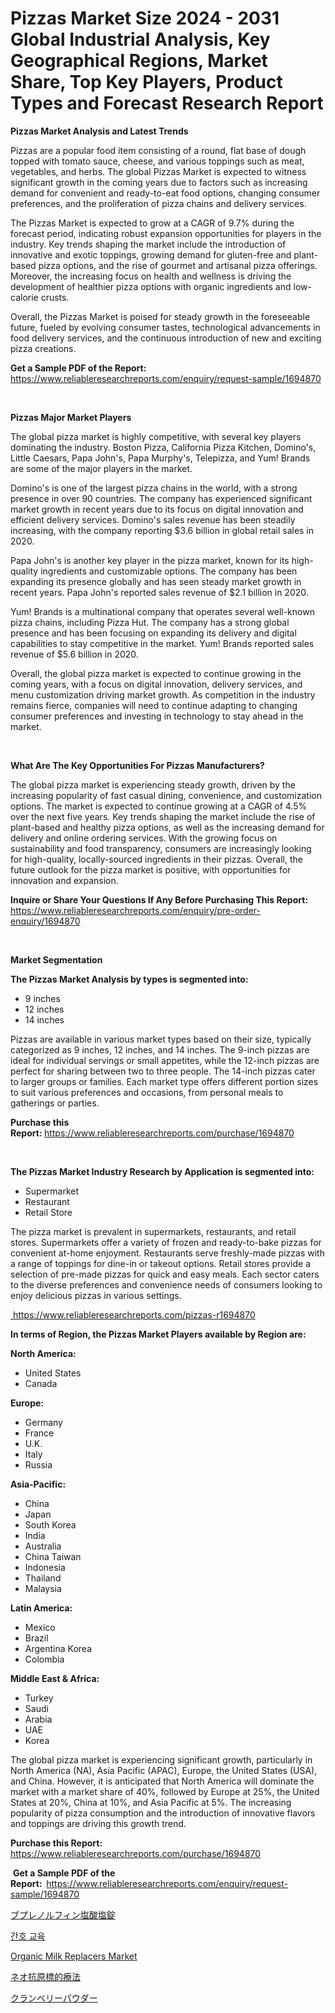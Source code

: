 <p><h1>Pizzas Market Size 2024 - 2031 Global Industrial Analysis, Key Geographical Regions, Market Share, Top Key Players, Product Types and Forecast Research Report</h1></p><p><strong>Pizzas Market Analysis and Latest Trends</strong></p>
<p><p>Pizzas are a popular food item consisting of a round, flat base of dough topped with tomato sauce, cheese, and various toppings such as meat, vegetables, and herbs. The global Pizzas Market is expected to witness significant growth in the coming years due to factors such as increasing demand for convenient and ready-to-eat food options, changing consumer preferences, and the proliferation of pizza chains and delivery services.</p><p>The Pizzas Market is expected to grow at a CAGR of 9.7% during the forecast period, indicating robust expansion opportunities for players in the industry. Key trends shaping the market include the introduction of innovative and exotic toppings, growing demand for gluten-free and plant-based pizza options, and the rise of gourmet and artisanal pizza offerings. Moreover, the increasing focus on health and wellness is driving the development of healthier pizza options with organic ingredients and low-calorie crusts.</p><p>Overall, the Pizzas Market is poised for steady growth in the foreseeable future, fueled by evolving consumer tastes, technological advancements in food delivery services, and the continuous introduction of new and exciting pizza creations.</p></p>
<p><strong>Get a Sample PDF of the Report:&nbsp;</strong> <a href="https://www.reliableresearchreports.com/enquiry/request-sample/1694870">https://www.reliableresearchreports.com/enquiry/request-sample/1694870</a></p>
<p>&nbsp;</p>
<p><strong>Pizzas Major Market Players</strong></p>
<p><p>The global pizza market is highly competitive, with several key players dominating the industry. Boston Pizza, California Pizza Kitchen, Domino's, Little Caesars, Papa John's, Papa Murphy's, Telepizza, and Yum! Brands are some of the major players in the market.</p><p>Domino's is one of the largest pizza chains in the world, with a strong presence in over 90 countries. The company has experienced significant market growth in recent years due to its focus on digital innovation and efficient delivery services. Domino's sales revenue has been steadily increasing, with the company reporting $3.6 billion in global retail sales in 2020.</p><p>Papa John's is another key player in the pizza market, known for its high-quality ingredients and customizable options. The company has been expanding its presence globally and has seen steady market growth in recent years. Papa John's reported sales revenue of $2.1 billion in 2020.</p><p>Yum! Brands is a multinational company that operates several well-known pizza chains, including Pizza Hut. The company has a strong global presence and has been focusing on expanding its delivery and digital capabilities to stay competitive in the market. Yum! Brands reported sales revenue of $5.6 billion in 2020.</p><p>Overall, the global pizza market is expected to continue growing in the coming years, with a focus on digital innovation, delivery services, and menu customization driving market growth. As competition in the industry remains fierce, companies will need to continue adapting to changing consumer preferences and investing in technology to stay ahead in the market.</p></p>
<p>&nbsp;</p>
<p><strong>What Are The Key Opportunities For Pizzas Manufacturers?</strong></p>
<p><p>The global pizza market is experiencing steady growth, driven by the increasing popularity of fast casual dining, convenience, and customization options. The market is expected to continue growing at a CAGR of 4.5% over the next five years. Key trends shaping the market include the rise of plant-based and healthy pizza options, as well as the increasing demand for delivery and online ordering services. With the growing focus on sustainability and food transparency, consumers are increasingly looking for high-quality, locally-sourced ingredients in their pizzas. Overall, the future outlook for the pizza market is positive, with opportunities for innovation and expansion.</p></p>
<p><strong>Inquire or Share Your Questions If Any Before Purchasing This Report:</strong> <a href="https://www.reliableresearchreports.com/enquiry/pre-order-enquiry/1694870">https://www.reliableresearchreports.com/enquiry/pre-order-enquiry/1694870</a></p>
<p>&nbsp;</p>
<p><strong>Market Segmentation</strong></p>
<p><strong>The Pizzas Market Analysis by types is segmented into:</strong></p>
<p><ul><li>9 inches</li><li>12 inches</li><li>14 inches</li></ul></p>
<p><p>Pizzas are available in various market types based on their size, typically categorized as 9 inches, 12 inches, and 14 inches. The 9-inch pizzas are ideal for individual servings or small appetites, while the 12-inch pizzas are perfect for sharing between two to three people. The 14-inch pizzas cater to larger groups or families. Each market type offers different portion sizes to suit various preferences and occasions, from personal meals to gatherings or parties.</p></p>
<p><strong>Purchase this Report:&nbsp;</strong><a href="https://www.reliableresearchreports.com/purchase/1694870">https://www.reliableresearchreports.com/purchase/1694870</a></p>
<p>&nbsp;</p>
<p><strong>The Pizzas Market Industry Research by Application is segmented into:</strong></p>
<p><ul><li>Supermarket</li><li>Restaurant</li><li>Retail Store</li></ul></p>
<p><p>The pizza market is prevalent in supermarkets, restaurants, and retail stores. Supermarkets offer a variety of frozen and ready-to-bake pizzas for convenient at-home enjoyment. Restaurants serve freshly-made pizzas with a range of toppings for dine-in or takeout options. Retail stores provide a selection of pre-made pizzas for quick and easy meals. Each sector caters to the diverse preferences and convenience needs of consumers looking to enjoy delicious pizzas in various settings.</p></p>
<p><a href="https://www.reliableresearchreports.com/pizzas-r1694870">&nbsp;https://www.reliableresearchreports.com/pizzas-r1694870</a></p>
<p><strong>In terms of Region, the Pizzas Market Players available by Region are:</strong></p>
<p>
    <p> <strong> North America: </strong>
        <ul>
            <li>United States</li>
            <li>Canada</li>
        </ul>
        </p> 
    <p> <strong> Europe: </strong>
        <ul>
            <li>Germany</li>
            <li>France</li>
            <li>U.K.</li>
            <li>Italy</li>
            <li>Russia</li>
        </ul>
        </p> 
    <p> <strong> Asia-Pacific: </strong>
        <ul>
            <li>China</li>
            <li>Japan</li>
            <li>South Korea</li>
            <li>India</li>
            <li>Australia</li>
            <li>China Taiwan</li>
            <li>Indonesia</li>
            <li>Thailand</li>
            <li>Malaysia</li>
        </ul>
        </p> 
    <p> <strong> Latin America: </strong>
        <ul>
            <li>Mexico</li>
            <li>Brazil</li>
            <li>Argentina Korea</li>
            <li>Colombia</li>
        </ul>
        </p> 
    <p> <strong> Middle East & Africa: </strong>
        <ul>
            <li>Turkey</li>
            <li>Saudi</li>
            <li>Arabia</li>
            <li>UAE</li>
            <li>Korea</li>
        </ul>
    </p>
    </p>
<p><p>The global pizza market is experiencing significant growth, particularly in North America (NA), Asia Pacific (APAC), Europe, the United States (USA), and China. However, it is anticipated that North America will dominate the market with a market share of 40%, followed by Europe at 25%, the United States at 20%, China at 10%, and Asia Pacific at 5%. The increasing popularity of pizza consumption and the introduction of innovative flavors and toppings are driving this growth trend.</p></p>
<p><strong>Purchase this Report: </strong><a href="https://www.reliableresearchreports.com/purchase/1694870">https://www.reliableresearchreports.com/purchase/1694870</a></p>
<p>&nbsp;<strong>Get a Sample PDF of the Report:&nbsp;&nbsp;</strong><a href="https://www.reliableresearchreports.com/enquiry/request-sample/1694870">https://www.reliableresearchreports.com/enquiry/request-sample/1694870</a></p>
<p><strong></strong></p>
<p><p><a href="https://github.com/EmoryYundt1935/Market-Research-Report-List-1/blob/main/100717818643.md">ブプレノルフィン塩酸塩錠</a></p><p><a href="https://github.com/vskv4779xr1/Market-Research-Report-List-1/blob/main/460504617340.md">간호 교육</a></p><p><a href="https://github.com/Whitneyboyettebo9kiw7yr13/Market-Research-Report-List-2/blob/main/organic-milk-replacers-market.md">Organic Milk Replacers Market</a></p><p><a href="https://medium.com/@shade463/%E3%83%8D%E3%82%AA%E3%82%A2%E3%83%B3%E3%83%81%E3%82%B2%E3%83%B3%E6%A8%99%E7%9A%84%E7%99%82%E6%B3%95%E5%B8%82%E5%A0%B4%E3%81%AE%E8%A6%8F%E6%A8%A1-cagr-%E3%83%88%E3%83%AC%E3%83%B3%E3%83%892024-2030-2699f6d62682">ネオ抗原標的療法</a></p><p><a href="https://medium.com/@barbarakss89/%E3%82%AF%E3%83%A9%E3%83%B3%E3%83%99%E3%83%AA%E3%83%BC%E3%83%91%E3%82%A6%E3%83%80%E3%83%BC%E5%B8%82%E5%A0%B4%E3%81%AE%E8%A6%8F%E6%A8%A1%E3%81%8C-%E3%82%B0%E3%83%AD%E3%83%BC%E3%83%90%E3%83%AB%E7%94%A3%E6%A5%AD%E3%81%AB%E3%81%8A%E3%81%91%E3%82%8B%E6%9C%80%E9%81%A9%E3%81%AA%E3%83%9E%E3%83%BC%E3%82%B1%E3%83%86%E3%82%A3%E3%83%B3%E3%82%B0%E3%83%81%E3%83%A3%E3%83%8D%E3%83%AB%E3%82%92%E6%98%8E%E3%82%89%E3%81%8B%E3%81%AB%E3%81%97%E3%81%BE%E3%81%99-c530123b944d">クランベリーパウダー</a></p></p>